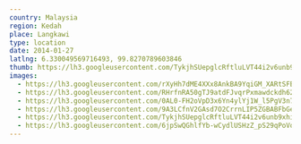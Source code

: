 ```yaml
---
country: Malaysia
region: Kedah
place: Langkawi
type: location
date: 2014-01-27
latlng: 6.330049569716493, 99.8270789603846
thumb: https://lh3.googleusercontent.com/TykjhSUepglcRftluLVT44i2v6unb9xhiyxFYDQvM8lvUEnd-rHOWiVXbEoL9lQgJ8HyoZkeN3k088HQrca9YrOO2ueDcCOWpDh0CXOuR9t6pXoBLR2_PIGRNCcGhUV50SDct5ioLw
images:
  - https://lh3.googleusercontent.com/rXyHh7dME4XXx8AnkBA9YqiGM_XARtSFB8parESWUdSvaAczy7OOMZM42lyCX0zvU7N5E4b5UjWcbnmWNfUjJd05KhuU5Tq9kVdBtKDQ-nK2bWtTLuRJu9MD5HpdmSMcVDmIibj1ig
  - https://lh3.googleusercontent.com/RHrfnRA50gTJ9atdFJvqrPxmawdckdh623XK1ju3BHYpIbkH2iVfAjtO8IdEp9djoubCTV0y0MB38-rxQ3r3tRRiNO2nCIeGejaXEObl-3jIQdg7XqDCyBtutw6Htjj0gXT15rnMdw
  - https://lh3.googleusercontent.com/0AL0-FH2oVpD3x6Yn4ylYj1W_l5PgV3n73GQaCk5xjl-TZtPtp60R-QdcRS_9ZfHyRajqvvh6QksfN7fLfMjT4-6NZl3T5vML8uFu5OPbB6BDJoCStWQEI_3LI0ulD5mKKv_iBwYiw
  - https://lh3.googleusercontent.com/9A3LCfnV2GAsd7O2CrrnLIP5ZGBABFbGetl0UhQ6JpiDl4NSfXK4D5RdU_1HTYxETVQbqF1-48tOWFJBJ2PilHau5FGfLy1a7bFyOlZYJjexlwAhfhjesPLupXMo0ze5PH6CX0UWTA
  - https://lh3.googleusercontent.com/TykjhSUepglcRftluLVT44i2v6unb9xhiyxFYDQvM8lvUEnd-rHOWiVXbEoL9lQgJ8HyoZkeN3k088HQrca9YrOO2ueDcCOWpDh0CXOuR9t6pXoBLR2_PIGRNCcGhUV50SDct5ioLw
  - https://lh3.googleusercontent.com/6jpSwQGhlfYb-wCydlUSHzZ_pS29qPoVq_TopUaJdKZwnK4dBaBv0kvAY5vgrg-nrwIuTsLYZ9Ku8Wv1Xd-GSdoBVS6HgxwEWf0Px-uo53s3U8Oos2CfW-guxHfnh8lSQ0T0dh33bw
---
```

